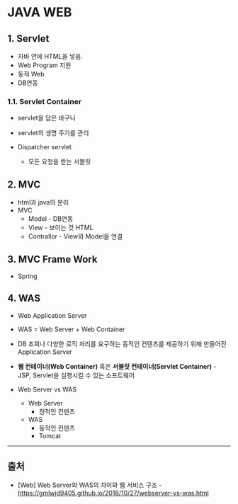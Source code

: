 # JAVA WEB

## 1. Servlet

- 자바 안에 HTML을 넣음.
- Web Program 지원
- 동적 Web
- DB연동

### 1.1. Servlet Container

- servlet을 담은 바구니
- servlet의 생명 주기를 관리

- Dispatcher servlet
  - 모든 요청을 받는 서블릿

## 2. MVC

- html과 java의 분리
- MVC
  - Model - DB연동
  - View - 보이는 것 HTML
  - Contrallor - View와 Model을 연결

## 3. MVC Frame Work

- Spring

## 4. WAS

- Web Application Server
- WAS = Web Server + Web Container
- DB 조회나 다양한 로직 처리를 요구하는 동적인 컨텐츠를 제공하기 위해 만들어진 Application Server
- **웹 컨테이너(Web Container)** 혹은 **서블릿 컨테이너(Servlet Container)** - JSP, Servlet을 실행시킬 수 있는 소프트웨어

- Web Server vs WAS
  - Web Server
    - 정적인 컨덴츠
  - WAS
    - 동적인 컨덴츠
    - Tomcat

---

## 출처

- [Web] Web Server와 WAS의 차이와 웹 서비스 구조 - <https://gmlwjd9405.github.io/2018/10/27/webserver-vs-was.html>
